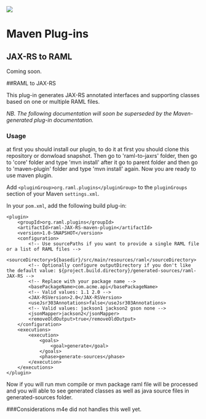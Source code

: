 ![](http://raml.org/images/logo.png)

# Maven Plug-ins

## JAX-RS to RAML

Coming soon.


##RAML to JAX-RS

This plug-in generates JAX-RS annotated interfaces and supporting classes based on one or multiple RAML files.

_NB. The following documentation will soon be superseded by the Maven-generated plug-in documentation._

### Usage

at first you should install our plugin, to do it at first you should clone this repository or donwload snapshot. Then go to 
'raml-to-jaxrs' folder, then go to 'core' folder and type 'mvn install' after it go to parent folder and then go to 'maven-plugin' folder and type 'mvn install' again. Now you are ready to use maven plugin.

Add `<pluginGroup>org.raml.plugins</pluginGroup>` to the `pluginGroups` section of your Maven `settings.xml`.

In your `pom.xml`, add the following build plug-in:

    <plugin>
        <groupId>org.raml.plugins</groupId>
        <artifactId>raml-JAX-RS-maven-plugin</artifactId>
        <version>1.0-SNAPSHOT</version>
        <configuration>
            <!-- Use sourcePaths if you want to provide a single RAML file or a list of RAML files -->
            <sourceDirectory>${basedir}/src/main/resources/raml</sourceDirectory>
            <!-- Optionally configure outputDirectory if you don't like the default value: ${project.build.directory}/generated-sources/raml-JAX-RS -->
            <!-- Replace with your package name -->
            <basePackageName>com.acme.api</basePackageName>
            <!-- Valid values: 1.1 2.0 -->
            <JAX-RSVersion>2.0</JAX-RSVersion>
            <useJsr303Annotations>false</useJsr303Annotations>
            <!-- Valid values: jackson1 jackson2 gson none -->
            <jsonMapper>jackson2</jsonMapper>
            <removeOldOutput>true</removeOldOutput>
        </configuration>
        <executions>
            <execution>
                <goals>
                    <goal>generate</goal>
                </goals>
                <phase>generate-sources</phase>
            </execution>
        </executions>
    </plugin>

Now if you will run mvn compile or mvn package raml file will be processed and you will able to see generated classes as well as java source files in generated-sources folder.

###Considerations
 m4e did not handles this well yet.
